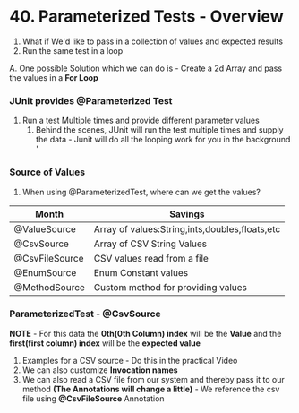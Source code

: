# 40. Parameterized Tests - Overview

1. What if We'd like to pass in a collection of values and expected results 
2. Run the same test in a loop 

A. One possible Solution which we can do is - Create a 2d Array and pass the values in a **For Loop**


### JUnit provides @Parameterized Test
1. Run a test Multiple times and provide different parameter values
    1. Behind the scenes, JUnit will run the test multiple times and supply the data - Junit will do all the looping work for you in the background '


### Source of Values
1. When using @ParameterizedTest, where can we get the values?

| Month    | Savings |
| -------- | ------- |
| @ValueSource | Array of values:String,ints,doubles,floats,etc |
| @CsvSource | Array of CSV String Values |
| @CsvFileSource | CSV values read from a file |
| @EnumSource | Enum Constant values |
| @MethodSource | Custom method for providing values |

### ParameterizedTest - @CsvSource
**NOTE** - For this data the **0th(0th Column) index** will be the **Value** and the **first(first column) index** will be the **expected value**
1. Examples for a CSV source - Do this in the practical Video
2. We can also customize **Invocation names**
3. We can also read a CSV file from our system and thereby pass it to our method **(The Annotations will change a little)** - We reference the csv file using **@CsvFileSource** Annotation
